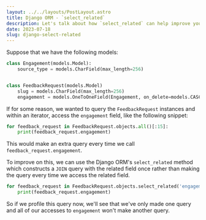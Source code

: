 ```yaml
---
layout: ../../layouts/PostLayout.astro
title: Django ORM - `select_related`
description: Let's talk about how `select_related` can help improve your query performance
date: 2023-07-18
slug: django-select-related
---
```


Suppose that we have the following models:

```python
class Engagement(models.Model):
    source_type = models.CharField(max_length=256)


class FeedbackRequest(models.Model)
    slug = models.CharField(max_length=256)
    engagement = models.OneToOneField(Engagement, on_delete=models.CASCADE)
```

If for some reason, we wanted to query the `FeedbackRequest` instances and within an iterator, access the `engagement` field,
like the following snippet:

```python
for feedback_request in FeedbackRequest.objects.all()[:15]:
    print(feedback_request.engagement)
```

This would make an extra query every time we call `feedback_request.engagement`.

To improve on this, we can use the Django ORM's `select_related` method which constructs a `JOIN` query with the related field once rather than making the query every time we access the related field.

```python
for feedback_request in FeedbackRequest.objects.select_related('engagement').all()[:15]:
    print(feedback_request.engagement)
```

So if we profile this query now, we'll see that we've only made one query and all of our accesses to `engagement` won't make another query.
